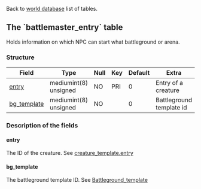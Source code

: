 Back to [world database](mangosdb_struct) list of tables.

The \`battlemaster\_entry\` table
---------------------------------

Holds information on which NPC can start what battleground or arena.

### Structure

| **Field**                                      | **Type**              | **Null** | **Key** | **Default** | **Extra**                |
|------------------------------------------------|-----------------------|----------|---------|-------------|--------------------------|
| [entry](Battlemaster_entry#entry)              | mediumint(8) unsigned | NO       | PRI     | 0           | Entry of a creature      |
| [bg\_template](Battlemaster_entry#bg_template) | mediumint(8) unsigned | NO       |         | 0           | Battleground template id |

### Description of the fields

#### entry

The ID of the creature. See [creature\_template.entry](creature_template#entry)

#### bg\_template

The battleground template ID. See [Battleground\_template](Battleground_template)
